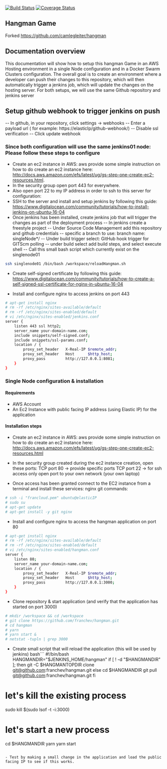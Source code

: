 [![Build Status](https://travis-ci.org/camlegleiter/hangman.svg?branch=master)](https://travis-ci.org/camlegleiter/hangman)
[![Coverage Status](https://coveralls.io/repos/github/camlegleiter/hangman/badge.svg?branch=master)](https://coveralls.io/github/camlegleiter/hangman?branch=master)

## Hangman Game

Forked https://github.com/camlegleiter/hangman

## Documentation overview
This documentation will show how to setup this hangman Game in an AWS Hosting environment in a single Node configuration and in a Docker Swarm Clusters configuration. 
The overall goal is to create an environment where a developer can push their changes to this repository, which will then automatically trigger a jenkins job, which will update the changes on the hosting server. 
For both setups, we will use the same Github repository and jenkins server

## Setup github webhook to trigger jenkins on push
-- In github, in your repository, click settings -> webhooks
-- Enter a payload url ( for example: https://elasticIp/github-webhook/)
-- Disable ssl verification
-- Click update webhook


### Since both configuration will use the same jenkins01 node: Please follow these steps to configure
- Create an ec2 instance in AWS: aws provide some simple instruction on how to do create an ec2 instance here: http://docs.aws.amazon.com/efs/latest/ug/gs-step-one-create-ec2-resources.html.
- In the security group open port 443 for everywhere.
- Also open port 22 to my IP address in order to ssh to this server for configuration:
- SSH to the server and install and setup jenkins by following this guide: https://www.digitalocean.com/community/tutorials/how-to-install-jenkins-on-ubuntu-16-04
- Once jenkins has been installed, create jenkins job that will trigger the changes as part of the deployment process
-- In jenkins create a freestyle project
-- Under Source Code Management add this repository and github credentials
-- specific a branch to use: branch name: singleNode*/
-- Under build trigger select: GitHub hook trigger for GITScm polling
-- under build select add build steps, and select execute shell
-- Call this small bash script which currently exist on the singlenode01
```bash
ssh singlenode01 /bin/bash /workspace/reloadHangman.sh
```

- Create self-signed certificate by following this guide: https://www.digitalocean.com/community/tutorials/how-to-create-a-self-signed-ssl-certificate-for-nginx-in-ubuntu-16-04

- Install and configure nginx to access jenkins on port 443
```bash
# apt-get install nginx
# rm -rf /etc/nginx/sites-available/default
# rm -rf /etc/nginx/sites-enabled/default
# vi /etc/nginx/sites-enabled/jenkins.conf
server {
    listen 443 ssl http2;
    server_name your-domain-name.com;
    include snippets/self-signed.conf;
    include snippets/ssl-params.conf;
    location / {
        proxy_set_header   X-Real-IP $remote_addr;
        proxy_set_header   Host      $http_host;
        proxy_pass         http://127.0.0.1:8081;
    }
}
```

### Single Node configuration & installation
#### Requirements
- AWS Account
- An Ec2 Instance with public facing IP address (using Elastic IP) for the application

#### Installation steps
- Create an ec2 instance in AWS: aws provide some simple instruction on how to do create an ec2 instance here: http://docs.aws.amazon.com/efs/latest/ug/gs-step-one-create-ec2-resources.html
- In the security group created during the ec2 instance creation, open these ports:
  TCP port 80 -> provide specific ports
  TCP port 22 -> for ssh access only open port to your own network (your own laptop)

- Once access has been granted connect to the EC2 instance from a terminal and install these services:
nginx
git
commands:
```bash
# ssh -i "francloud.pem" ubuntu@elasticIP
# sudo su 
# apt-get update
# apt-get install -y git nginx
```

- Install and configure nginx to access the hangman application on port 80
```bash
# apt-get install nginx
# rm -rf /etc/nginx/sites-available/default
# rm -rf /etc/nginx/sites-enabled/default
# vi /etc/nginx/sites-enabled/hangman.conf
server {
    listen 80;
    server_name your-domain-name.com;
    location / {
        proxy_set_header   X-Real-IP $remote_addr;
        proxy_set_header   Host      $http_host;
        proxy_pass         http://127.0.0.1:3000;
    }
}
```

- Clone repository & start application (and verify that the application has started on port 3000)
```bash
# mkdir /workspace && cd /workspace
# git clone https://github.com/franchev/hangman.git
# cd hangman
# yarn
# yarn start &
# netstat -tupln | grep 3000
```
- Create small script that will reload the application (this will be used by jenkins)
bash```
#!/bin/bash
HANGMANDIR="$JENKINS_HOME/hangman"
if [ ! -d "$HANGMANDIR" ]; then
  git -C $HANGMANTOPDIR clone git@github.com:franchev/hangman.git
else
  cd $HANGMANDIR
  git pull git@github.com:franchev/hangman.git 
fi

# let's kill the existing process
sudo kill $(sudo lsof -t -i:3000)

# let's start a new process
cd $HANGMANDIR
yarn
yarn start
```

- Test by making a small change in the application and load the public facing IP to see if this works. 
